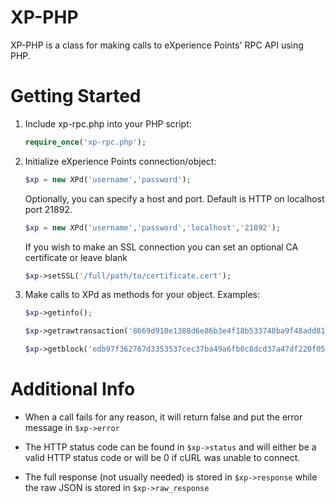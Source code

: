 # XP-PHP
XP-PHP is a class for making calls to eXperience Points' RPC API using PHP.
# Getting Started
1. Include xp-rpc.php into your PHP script:

    ```php
    require_once('xp-rpc.php');
    ```
2. Initialize eXperience Points connection/object:

    ```php
    $xp = new XPd('username','password');
    ```

    Optionally, you can specify a host and port. Default is HTTP on localhost port 21892.

    ```php
    $xp = new XPd('username','password','localhost','21892');
    ```

    If you wish to make an SSL connection you can set an optional CA certificate or leave blank
    ```php
    $xp->setSSL('/full/path/to/certificate.cert');
    ````

3. Make calls to XPd as methods for your object. Examples:

    ```php
    $xp->getinfo();
    
    $xp->getrawtransaction('8669d910e1388d6e86b3e4f18b533748ba9f48add814128d47d9c367124c76a7',1);
    
    $xp->getblock('edb97f362767d3353537cec37ba49a6fb0c8dcd37a47df220f0542c1a34ad8e3');
    ```

# Additional Info
* When a call fails for any reason, it will return false and put the error message in `$xp->error`

* The HTTP status code can be found in `$xp->status` and will either be a valid HTTP status code or will be 0 if cURL was unable to connect.

* The full response (not usually needed) is stored in `$xp->response` while the raw JSON is stored in `$xp->raw_response`
